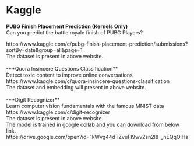 # Kaggle

**PUBG Finish Placement Prediction (Kernels Only)**<br>
Can you predict the battle royale finish of PUBG Players?<br>
<Link>https://www.kaggle.com/c/pubg-finish-placement-prediction/submissions?sortBy=date&group=all&page=1<Link> <br>
The dataset is present in above website.<br>
<br>
-**Quora Insincere Questions Classification** <br>
Detect toxic content to improve online conversations<br>
<Link>https://www.kaggle.com/c/quora-insincere-questions-classification <Link> <br>
The dataset and embedding will present in above website.<br>
<br>
-**Digit Recognizer**<br>
Learn computer vision fundamentals with the famous MNIST data <br>
<Link>https://www.kaggle.com/c/digit-recognizer<Link> <br>
The dataset is present in above website.<br>
The model is trained in google collab and you can download from below link.<br>
<Link>https://drive.google.com/open?id=1kWvg44dTZvuFI9wv2sn2l8-_nEQqOlHs<Link> <br>
